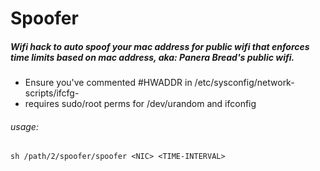 # Spoofer 
##### Wifi hack to auto spoof your mac address for public wifi that enforces time limits based on mac address, aka: Panera Bread's public wifi. 
* Ensure you've commented #HWADDR in /etc/sysconfig/network-scripts/ifcfg-<wifi>
* requires sudo/root perms for /dev/urandom and ifconfig
###### usage: 

```sh /path/2/spoofer/spoofer <NIC> <TIME-INTERVAL>```
